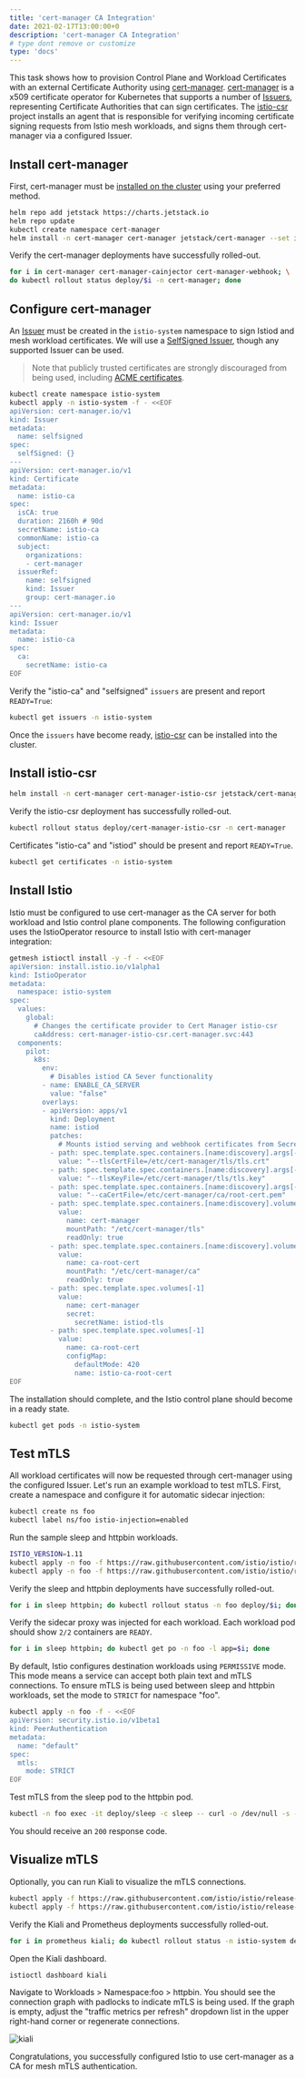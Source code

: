 ```yaml
---
title: 'cert-manager CA Integration'
date: 2021-02-17T13:00:00+0
description: 'cert-manager CA Integration'
# type dont remove or customize
type: 'docs'
---
```


This task shows how to provision Control Plane and Workload Certificates with an
external Certificate Authority using [cert-manager](https://cert-manager.io).
[cert-manager](https://cert-manager.io) is a x509 certificate operator for
Kubernetes that supports a number of
[Issuers](https://cert-manager.io/docs/configuration/), representing Certificate
Authorities that can sign certificates. The
[istio-csr](https://github.com/cert-manager/istio-csr) project installs an
agent that is responsible for verifying incoming certificate signing requests
from Istio mesh workloads, and signs them through cert-manager via a configured
Issuer.

## Install cert-manager

First, cert-manager must be [installed on the
cluster](https://cert-manager.io/docs/installation/kubernetes/) using your
preferred method.

```sh
helm repo add jetstack https://charts.jetstack.io
helm repo update
kubectl create namespace cert-manager
helm install -n cert-manager cert-manager jetstack/cert-manager --set installCRDs=true
```

Verify the cert-manager deployments have successfully rolled-out.
```sh
for i in cert-manager cert-manager-cainjector cert-manager-webhook; \
do kubectl rollout status deploy/$i -n cert-manager; done
```

## Configure cert-manager

An [Issuer](https://cert-manager.io/docs/configuration/) must be created
in the `istio-system` namespace to sign Istiod and mesh workload certificates.
We will use a [SelfSigned Issuer](https://cert-manager.io/docs/configuration/selfsigned/),
though any supported Issuer can be used.

> Note that publicly trusted certificates are strongly discouraged from being
> used, including [ACME
> certificates](https://cert-manager.io/docs/configuration/acme/).

```sh
kubectl create namespace istio-system
kubectl apply -n istio-system -f - <<EOF
apiVersion: cert-manager.io/v1
kind: Issuer
metadata:
  name: selfsigned
spec:
  selfSigned: {}
---
apiVersion: cert-manager.io/v1
kind: Certificate
metadata:
  name: istio-ca
spec:
  isCA: true
  duration: 2160h # 90d
  secretName: istio-ca
  commonName: istio-ca
  subject:
    organizations:
    - cert-manager
  issuerRef:
    name: selfsigned
    kind: Issuer
    group: cert-manager.io
---
apiVersion: cert-manager.io/v1
kind: Issuer
metadata:
  name: istio-ca
spec:
  ca:
    secretName: istio-ca
EOF
```

Verify the "istio-ca" and "selfsigned" `issuers` are present and report `READY=True`:
```sh
kubectl get issuers -n istio-system
```

Once the `issuers` have become ready,
[istio-csr](https://github.com/cert-manager/istio-csr) can be installed into the
cluster.

## Install istio-csr

```sh
helm install -n cert-manager cert-manager-istio-csr jetstack/cert-manager-istio-csr
```

Verify the istio-csr deployment has successfully rolled-out.
```sh
kubectl rollout status deploy/cert-manager-istio-csr -n cert-manager
```

Certificates "istio-ca" and "istiod" should be present and report `READY=True`.
```sh
kubectl get certificates -n istio-system
```

## Install Istio

Istio must be configured to use cert-manager as the CA server for both workload
and Istio control plane components. The following configuration uses the
IstioOperator resource to install Istio with cert-manager integration:
```sh
getmesh istioctl install -y -f - <<EOF
apiVersion: install.istio.io/v1alpha1
kind: IstioOperator
metadata:
  namespace: istio-system
spec:
  values:
    global:
      # Changes the certificate provider to Cert Manager istio-csr
      caAddress: cert-manager-istio-csr.cert-manager.svc:443
  components:
    pilot:
      k8s:
        env:
          # Disables istiod CA Sever functionality
        - name: ENABLE_CA_SERVER
          value: "false"
        overlays:
        - apiVersion: apps/v1
          kind: Deployment
          name: istiod
          patches:
            # Mounts istiod serving and webhook certificates from Secret
          - path: spec.template.spec.containers.[name:discovery].args[-1]
            value: "--tlsCertFile=/etc/cert-manager/tls/tls.crt"
          - path: spec.template.spec.containers.[name:discovery].args[-1]
            value: "--tlsKeyFile=/etc/cert-manager/tls/tls.key"
          - path: spec.template.spec.containers.[name:discovery].args[-1]
            value: "--caCertFile=/etc/cert-manager/ca/root-cert.pem"
          - path: spec.template.spec.containers.[name:discovery].volumeMounts[-1]
            value:
              name: cert-manager
              mountPath: "/etc/cert-manager/tls"
              readOnly: true
          - path: spec.template.spec.containers.[name:discovery].volumeMounts[-1]
            value:
              name: ca-root-cert
              mountPath: "/etc/cert-manager/ca"
              readOnly: true
          - path: spec.template.spec.volumes[-1]
            value:
              name: cert-manager
              secret:
                secretName: istiod-tls
          - path: spec.template.spec.volumes[-1]
            value:
              name: ca-root-cert
              configMap:
                defaultMode: 420
                name: istio-ca-root-cert
EOF
```

The installation should complete, and the Istio control plane should become in a
ready state.
```sh
kubectl get pods -n istio-system
```

## Test mTLS

All workload certificates will now be requested through cert-manager using the
configured Issuer. Let's run an example workload to test mTLS. First, create
a namespace and configure it for automatic sidecar injection:
```sh
kubectl create ns foo
kubectl label ns/foo istio-injection=enabled
```

Run the sample sleep and httpbin workloads.
```sh
ISTIO_VERSION=1.11
kubectl apply -n foo -f https://raw.githubusercontent.com/istio/istio/release-$ISTIO_VERSION/samples/sleep/sleep.yaml
kubectl apply -n foo -f https://raw.githubusercontent.com/istio/istio/release-$ISTIO_VERSION/samples/httpbin/httpbin.yaml
```

Verify the sleep and httpbin deployments have successfully rolled-out.
```sh
for i in sleep httpbin; do kubectl rollout status -n foo deploy/$i; done
```

Verify the sidecar proxy was injected for each workload. Each workload pod should
show `2/2` containers are `READY`.
```sh
for i in sleep httpbin; do kubectl get po -n foo -l app=$i; done
```

By default, Istio configures destination workloads using `PERMISSIVE` mode. This
mode means a service can accept both plain text and mTLS connections. To ensure
mTLS is being used between sleep and httpbin workloads, set the mode to `STRICT`
for namespace "foo".
```sh
kubectl apply -n foo -f - <<EOF
apiVersion: security.istio.io/v1beta1
kind: PeerAuthentication
metadata:
  name: "default"
spec:
  mtls:
    mode: STRICT
EOF
```

Test mTLS from the sleep pod to the httpbin pod.
```sh
kubectl -n foo exec -it deploy/sleep -c sleep -- curl -o /dev/null -s -w '%{http_code}\n' http://httpbin.foo:8000/headers
```
You should receive an `200` response code.

## Visualize mTLS
Optionally, you can run Kiali to visualize the mTLS connections.
```sh
kubectl apply -f https://raw.githubusercontent.com/istio/istio/release-$ISTIO_VERSION/samples/addons/prometheus.yaml
kubectl apply -f https://raw.githubusercontent.com/istio/istio/release-$ISTIO_VERSION/samples/addons/kiali.yaml
```

Verify the Kiali and Prometheus deployments successfully rolled-out.
```sh
for i in prometheus kiali; do kubectl rollout status -n istio-system deploy/$i; done
```

Open the Kiali dashboard.
```sh
istioctl dashboard kiali
```

Navigate to Workloads > Namespace:foo > httpbin. You should see the connection graph
with padlocks to indicate mTLS is being used. If the graph is empty, adjust the "traffic
metrics per refresh" dropdown list in the upper right-hand corner or regenerate connections.

![kiali](/images/cert-manager-integration-kiali.png)

Congratulations, you successfully configured Istio to use cert-manager as a CA for
mesh mTLS authentication.

[1]: https://istio.io/latest/docs/tasks/traffic-management/ingress/ingress-control/#determining-the-ingress-ip-and-ports
